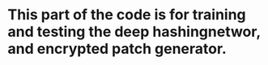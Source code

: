 # This part of the code is for training and testing the deep hashingnetwor, and encrypted patch generator.
